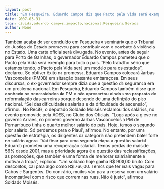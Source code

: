 ```yaml
---
layout: post
title: "Em Pesqueira, Eduardo Campos diz que Pacto pela Vida será exemplo e modelo nacional"
date: 2007-03-31
tags: dívida,eduardo campos,impacto,nacional,Pesqueira,Serasa
author: None
---
```

Também acaba de ser concluído em Pesqueira o seminário que o Tribunal de Justiça do Estado promoveu para contribuir com o combate à violência no Estado. Uma carta oficial será divulgada.
No evento, antes de seguir para Porto de Galinhas, o governador Eduardo Campos prometeu que o Pacto pela Vida será exemplo para todo o país.
“Pelo trabalho sério que estamos tendo, o Pacto pela Vida será um modelo para os estados”, declarou.
Se obtiver êxito na promessa, Eduardo Campos colocará Jarbas Vasconcelos (PMDB) em situação bastante embaraçosa. Em seus discursos, o ex-governador sempre dizia que a questão da segurança era um problema nacional.
Em Pesqueira, Eduardo Campos também disse que conhecia as necessidades da PM e não apresentou ainda uma proposta de reformulação das carreiras porque depende de uma definição do piso nacional. “Sei das dificuldades salariais e da dificuldade de ascensão”, afirmou.
No Recife, o deputado Soldado Moisés reclamou dos salários, no evento promovido pela AOSS, no Clube dos Oficiais.
“Logo após a greve no governo Arraes, no primeiro governo Jarbas Vasconcelos a PM de Pernambuco tinha o quarto melhor salário do país. Hoje, temos o segundo pior salário. Só perdemos para o Piauí”, afirmou.
No entanto, por uma questão de estratégia, os dirigentes da categoria não pretendem bater forte no salário agora. “Vai ficar para uma segunda etapa a questão salarial. Eduardo prometeu uma recuperação salarial. Temos perdas de mais de 56% desde 2001, mas a prioridade agora é a questão das reclassificações, as promoções, que também é uma forma de melhorar salarialmente e motivar a tropa”, explicou.
“Um soldado hoje ganha R$ 900,00 bruto. Com descontos, cai para algo como R$ 760,00. Temos que ter mais vagas para Cabos e Sargentos. Do contrário, muitos vão para a reserva com um salário incompatível com o risco que correm nas ruas. Não é justo”, afirmou Soldado Moisés. 